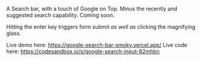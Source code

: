 A Search bar, with a touch of Google on Top. Minus the recently and suggested search capability. Coming soon.

Hitting the enter key triggers form submit _as well as_ clicking the magnifying glass.

Live demo here: https://google-search-bar-smoky.vercel.app/
Live code here: https://codesandbox.io/s/google-search-input-82mhbn

